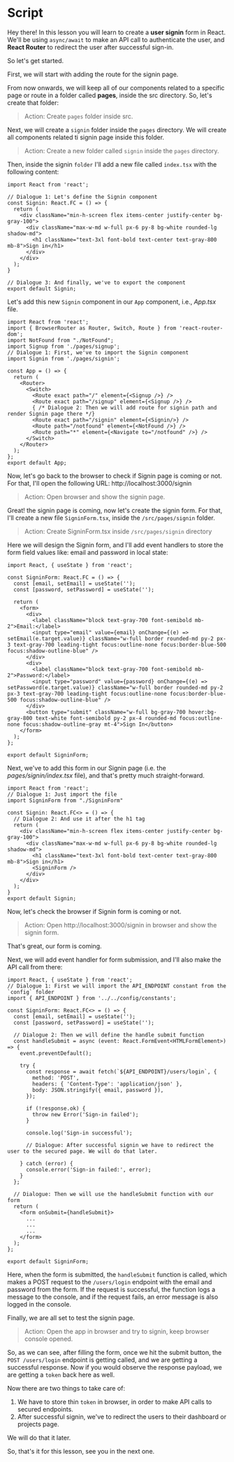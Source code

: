 # Script
Hey there! In this lesson you will learn to create a **user signin** form in React. We'll be using `async/await` to make an API call to authenticate the user, and **React Router** to redirect the user after successful sign-in.

So let's get started.

First, we will start with adding the route for the signin page. 

From now onwards, we will keep all of our components related to a specific page or route in a folder called **pages**, inside the src directory. So, let's create that folder:
> Action: Create `pages` folder inside src.

Next, we will create a `signin` folder inside the `pages` directory. We will create all components related ti signin page inside this folder.
> Action: Create a new folder called `signin` inside the `pages` directory.

Then, inside the signin `folder` I'll add a new file called `index.tsx` with the following content:
```tsx
import React from 'react';

// Dialogue 1: Let's define the Signin component
const Signin: React.FC = () => {
  return (
    <div className="min-h-screen flex items-center justify-center bg-gray-100">
      <div className="max-w-md w-full px-6 py-8 bg-white rounded-lg shadow-md">
        <h1 className="text-3xl font-bold text-center text-gray-800 mb-8">Sign in</h1>
      </div>
    </div>
  );
}

// Dialogue 3: And finally, we've to export the component
export default Signin;
```

Let's add this new `Signin` component in our `App` component, i.e., _App.tsx_ file.
```tsx
import React from 'react';
import { BrowserRouter as Router, Switch, Route } from 'react-router-dom';
import NotFound from "./NotFound";
import Signup from './pages/signup';
// Dialogue 1: First, we've to import the Signin component
import Signin from './pages/signin';

const App = () => {
  return (
    <Router>
      <Switch>
        <Route exact path="/" element={<Signup />} />
        <Route exact path="/signup" element={<Signup />} />
        { /* Dialogue 2: Then we will add route for signin path and render Signin page there */}
        <Route exact path="/signin" element={<Signin/>} />
        <Route path="/notfound" element={<NotFound />} />
        <Route path="*" element={<Navigate to="/notfound" />} />
      </Switch>
    </Router>
  );
};
export default App;
```
Now, let's go back to the browser to check if Signin page is coming or not. For that, I'll open the following URL: http://localhost:3000/signin
> Action: Open browser and show the signin page.

Great! the signin page is coming, now let's create the signin form. For that, I'll create a new file `SigninForm.tsx`, inside the `/src/pages/signin` folder.

> Action: Create SigninForm.tsx inside `/src/pages/signin` directory

Here we will design the Signin form, and I'll add event handlers to store the form field values like: email and password in local state:
```tsx
import React, { useState } from 'react';

const SigninForm: React.FC = () => {
  const [email, setEmail] = useState('');
  const [password, setPassword] = useState('');

  return (
    <form>
      <div>
        <label className="block text-gray-700 font-semibold mb-2">Email:</label>
        <input type="email" value={email} onChange={(e) => setEmail(e.target.value)} className="w-full border rounded-md py-2 px-3 text-gray-700 leading-tight focus:outline-none focus:border-blue-500 focus:shadow-outline-blue" />
      </div>
      <div>
        <label className="block text-gray-700 font-semibold mb-2">Password:</label>
        <input type="password" value={password} onChange={(e) => setPassword(e.target.value)} className="w-full border rounded-md py-2 px-3 text-gray-700 leading-tight focus:outline-none focus:border-blue-500 focus:shadow-outline-blue" />
      </div>
      <button type="submit" className="w-full bg-gray-700 hover:bg-gray-800 text-white font-semibold py-2 px-4 rounded-md focus:outline-none focus:shadow-outline-gray mt-4">Sign In</button>
    </form>
  );
};

export default SigninForm;
```

Next, we've to add this form in our Signin page (i.e. the *pages/signin/index.tsx* file), and that's pretty much straight-forward.
```tsx
import React from 'react';
// Dialogue 1: Just import the file
import SigninForm from "./SigninForm"

const Signin: React.FC<> = () => {
  // Dialogue 2: And use it after the h1 tag
  return (
    <div className="min-h-screen flex items-center justify-center bg-gray-100">
      <div className="max-w-md w-full px-6 py-8 bg-white rounded-lg shadow-md">
        <h1 className="text-3xl font-bold text-center text-gray-800 mb-8">Sign in</h1>
        <SigninForm />
      </div>
    </div>
  );
}
export default Signin;
```
Now, let's check the browser if Signin form is coming or not.
> Action: Open http://localhost:3000/signin in browser and show the signin form.

That's great, our form is coming.

Next, we will add event handler for form submission, and I'll also make the API call from there:

```tsx
import React, { useState } from 'react';
// Dialogue 1: First we will import the API_ENDPOINT constant from the `config` folder
import { API_ENDPOINT } from '../../config/constants';

const SigninForm: React.FC<> = () => {
  const [email, setEmail] = useState('');
  const [password, setPassword] = useState('');

  // Dialogue 2: Then we will define the handle submit function
  const handleSubmit = async (event: React.FormEvent<HTMLFormElement>) => {
    event.preventDefault();

    try {
      const response = await fetch(`${API_ENDPOINT}/users/login`, {
        method: 'POST',
        headers: { 'Content-Type': 'application/json' },
        body: JSON.stringify({ email, password }),
      });

      if (!response.ok) {
        throw new Error('Sign-in failed');
      }

      console.log('Sign-in successful');
      
      // Dialogue: After successful signin we have to redirect the user to the secured page. We will do that later.

    } catch (error) {
      console.error('Sign-in failed:', error);
    }
  };

  // Dialogue: Then we will use the handleSubmit function with our form
  return (
    <form onSubmit={handleSubmit}>
      ...
      ...
      ...
    </form>
  );
};

export default SigninForm;
```
Here, when the form is submitted, the `handleSubmit` function is called, which makes a POST request to the `/users/login` endpoint with the email and password from the form. If the request is successful, the function logs a message to the console, and if the request fails, an error message is also logged in the console.

Finally, we are all set to test the signin page.
> Action: Open the app in browser and try to signin, keep browser console opened.

So, as we can see, after filling the form, once we hit the submit button, the `POST /users/login` endpoint is getting called, and we are getting a successful response.
Now if you would observe the response payload, we are getting a `token` back here as well. 

Now there are two things to take care of:
1. We have to store thin `token` in browser, in order to make API calls to secured endpoints.
2. After successful signin, we've to redirect the users to their dashboard or projects page.

We will do that it later.

So, that's it for this lesson, see you in the next one.
